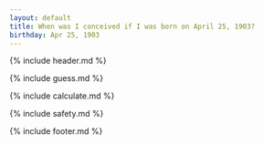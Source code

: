 ```yaml
---
layout: default
title: When was I conceived if I was born on April 25, 1903?
birthday: Apr 25, 1903
---
```


{% include header.md %}

{% include guess.md %}

{% include calculate.md %}

{% include safety.md %}

{% include footer.md %}




